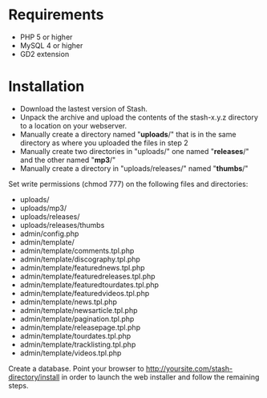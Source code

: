 # Requirements #

  * PHP 5 or higher
  * MySQL 4 or higher
  * GD2 extension


# Installation #

  * Download the lastest version of Stash.
  * Unpack the archive and upload the contents of the stash-x.y.z directory to a location on your webserver.
  * Manually create a directory named "**uploads**/" that is in the same directory as where you uploaded the files in step 2
  * Manually create two directories in "uploads/" one named "**releases**/" and the other named "**mp3**/"
  * Manually create a directory in "uploads/releases/" named "**thumbs**/"

Set write permissions (chmod 777) on the following files and directories:
  * uploads/
  * uploads/mp3/
  * uploads/releases/
  * uploads/releases/thumbs
  * admin/config.php
  * admin/template/
  * admin/template/comments.tpl.php
  * admin/template/discography.tpl.php
  * admin/template/featurednews.tpl.php
  * admin/template/featuredreleases.tpl.php
  * admin/template/featuredtourdates.tpl.php
  * admin/template/featuredvideos.tpl.php
  * admin/template/news.tpl.php
  * admin/template/newsarticle.tpl.php
  * admin/template/pagination.tpl.php
  * admin/template/releasepage.tpl.php
  * admin/template/tourdates.tpl.php
  * admin/template/tracklisting.tpl.php
  * admin/template/videos.tpl.php


Create a database.
Point your browser to http://yoursite.com/stash-directory/install in order to launch the web installer and follow the remaining steps.
